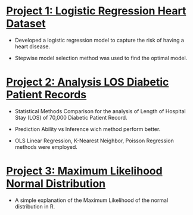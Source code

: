 # [Project 1: Logistic Regression Heart Dataset](https://github.com/gustavofernandezlembert/Logistic-Regression-Heart-Data-/blob/master/Heart.pdf)

* Developed a logistic regression model to capture the risk of having a heart disease. 

* Stepwise model selection method was used to find the optimal model. 


# [Project 2: Analysis LOS Diabetic Patient Records](https://github.com/gustavofernandezlembert/Analysis-Diabetic-Patients-Records-/blob/master/Analysis%20of%20length%20of%20Stay%20Diabetic.pdf)

* Statistical Methods Comparison for the analysis of Length of Hospital Stay (LOS) of 70,000 Diabetic Patient Record.

* Prediction Ability vs Inference wich method perform better.

* OLS Linear Regression, K-Nearest Neighbor, Poisson Regression methods were employed.


# [Project 3: Maximum Likelihood Normal Distribution](https://gustavofernandezlembert.github.io/Maximum-Likelihood/)

* A simple explanation of the Maximum Likelihood of the normal distribution in R.
